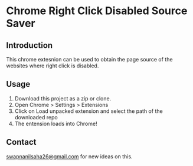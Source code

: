 Chrome Right Click Disabled Source Saver
========================================

Introduction
------------
This chrome extesnion can be used to obtain the page source
of the websites where right click is disabled.

Usage
-----
1. Download this project as a zip or clone.
2. Open Chrome > Settings > Extensions
3. Click on Load unpacked extension and select the path of the downloaded repo
4. The entension loads into Chrome!

Contact
-------
swapnanilsaha26@gmail.com for new ideas on this.
